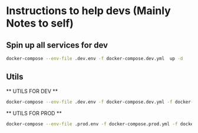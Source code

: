 # Instructions to help devs (Mainly Notes to self)

## Spin up all services for dev
```bash
docker-compose --env-file .dev.env -f docker-compose.dev.yml  up -d
```

## Utils

** UTILS FOR DEV **
```bash
docker-compose --env-file .dev.env -f docker-compose.dev.yml -f docker-compose.utils.yml up -d
```

** UTILS FOR PROD **
```bash
docker-compose --env-file .prod.env -f docker-compose.prod.yml -f docker-compose.utils.yml up -d
```